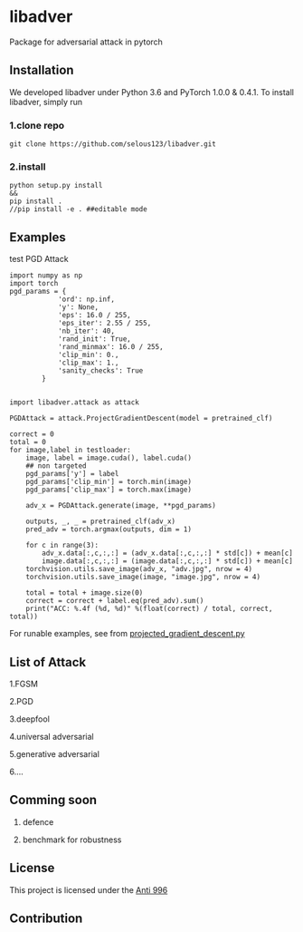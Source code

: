 # libadver
Package for adversarial attack in pytorch

## Installation

We developed libadver under Python 3.6 and PyTorch 1.0.0 & 0.4.1. To install libadver, simply run

### 1.clone repo

```
git clone https://github.com/selous123/libadver.git
```

### 2.install

```
python setup.py install
&&
pip install .
//pip install -e . ##editable mode
```

## Examples
test PGD Attack
```
import numpy as np
import torch
pgd_params = {
            'ord': np.inf,
            'y': None,
            'eps': 16.0 / 255,
            'eps_iter': 2.55 / 255,
            'nb_iter': 40,
            'rand_init': True,
            'rand_minmax': 16.0 / 255,
            'clip_min': 0.,
            'clip_max': 1.,
            'sanity_checks': True
        }


import libadver.attack as attack

PGDAttack = attack.ProjectGradientDescent(model = pretrained_clf)

correct = 0
total = 0
for image,label in testloader:
    image, label = image.cuda(), label.cuda()
    ## non targeted
    pgd_params['y'] = label
    pgd_params['clip_min'] = torch.min(image) 
    pgd_params['clip_max'] = torch.max(image)
    
    adv_x = PGDAttack.generate(image, **pgd_params)

    outputs, _, _ = pretrained_clf(adv_x)
    pred_adv = torch.argmax(outputs, dim = 1)
    
    for c in range(3):
        adv_x.data[:,c,:,:] = (adv_x.data[:,c,:,:] * std[c]) + mean[c]
        image.data[:,c,:,:] = (image.data[:,c,:,:] * std[c]) + mean[c]
    torchvision.utils.save_image(adv_x, "adv.jpg", nrow = 4)
    torchvision.utils.save_image(image, "image.jpg", nrow = 4)

    total = total + image.size(0)
    correct = correct + label.eq(pred_adv).sum()
    print("ACC: %.4f (%d, %d)" %(float(correct) / total, correct, total))
```

For runable examples, see from [projected_gradient_descent.py]()


## List of Attack
1.FGSM

2.PGD

3.deepfool

4.universal adversarial

5.generative adversarial

6....

## Comming soon
1. defence

2. benchmark for robustness

## License
This project is licensed under the [Anti 996](https://github.com/996icu/996.ICU/blob/master/LICENSE)

## Contribution